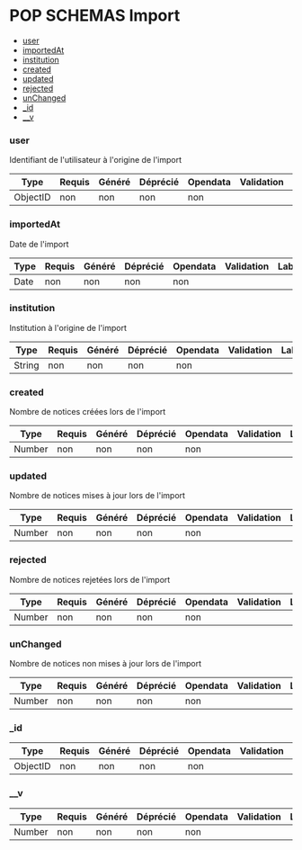 # POP SCHEMAS Import

- [user](/doc/Import.md#user)
- [importedAt](/doc/Import.md#importedAt)
- [institution](/doc/Import.md#institution)
- [created](/doc/Import.md#created)
- [updated](/doc/Import.md#updated)
- [rejected](/doc/Import.md#rejected)
- [unChanged](/doc/Import.md#unChanged)
- [_id](/doc/Import.md#_id)
- [__v](/doc/Import.md#__v)
### user
Identifiant de l'utilisateur à l'origine de l'import




|Type|Requis|Généré|Déprécié|Opendata|Validation|Label|
|----|------|------|------|--------|----------|-----|
|ObjectID|non|non|non|non|||

### importedAt
Date de l'import 




|Type|Requis|Généré|Déprécié|Opendata|Validation|Label|
|----|------|------|------|--------|----------|-----|
|Date|non|non|non|non|||

### institution
Institution à l'origine de l'import




|Type|Requis|Généré|Déprécié|Opendata|Validation|Label|
|----|------|------|------|--------|----------|-----|
|String|non|non|non|non|||

### created
Nombre de notices créées lors de l'import




|Type|Requis|Généré|Déprécié|Opendata|Validation|Label|
|----|------|------|------|--------|----------|-----|
|Number|non|non|non|non|||

### updated
Nombre de notices mises à jour lors de l'import




|Type|Requis|Généré|Déprécié|Opendata|Validation|Label|
|----|------|------|------|--------|----------|-----|
|Number|non|non|non|non|||

### rejected
Nombre de notices rejetées lors de l'import




|Type|Requis|Généré|Déprécié|Opendata|Validation|Label|
|----|------|------|------|--------|----------|-----|
|Number|non|non|non|non|||

### unChanged
Nombre de notices non mises à jour lors de l'import




|Type|Requis|Généré|Déprécié|Opendata|Validation|Label|
|----|------|------|------|--------|----------|-----|
|Number|non|non|non|non|||

### _id





|Type|Requis|Généré|Déprécié|Opendata|Validation|Label|
|----|------|------|------|--------|----------|-----|
|ObjectID|non|non|non|non|||

### __v





|Type|Requis|Généré|Déprécié|Opendata|Validation|Label|
|----|------|------|------|--------|----------|-----|
|Number|non|non|non|non|||
